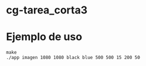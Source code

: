 # cg-tarea_corta3


# Ejemplo de uso

```
make
./app imagen 1080 1080 black blue 500 500 15 200 50
```